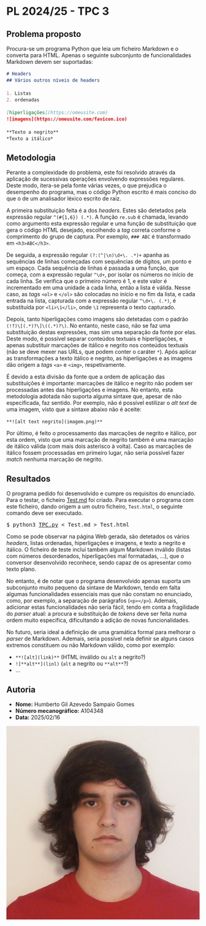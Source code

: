 # PL 2024/25 - TPC 3

## Problema proposto

Procura-se um programa Python que leia um ficheiro Markdown e o converta para HTML. Apenas o
seguinte subconjunto de funcionalidades Markdown devem ser suportadas:

```markdown
# Headers
## Vários outros níveis de headers

1. Listas
2. ordenadas

[hiperligações](https://omeusite.com)
![imagens](https://omeusite.com/favicon.ico)

**Texto a negrito**
*Texto a itálico*
```

## Metodologia

Perante a complexidade do problema, este foi resolvido através da aplicação de sucessivas operações
envolvendo expressões regulares. Deste modo, itera-se pela fonte várias vezes, o que prejudica o
desempenho do programa, mas o código Python escrito é mais conciso do que o de um analisador léxico
escrito de raiz.

A primeira substituição feita é a dos _headers_. Estes são detetados pela expressão regular
`^(#{1,6}) (.*)`. A função `re.sub` é chamada, levando como argumento esta expressão regular e uma
função de substituição que gera o código HTML desejado, escolhendo a _tag_ correta conforme o
comprimento do grupo de captura. Por exemplo, `### ABC` é transformado em `<h3>ABC</h3>`.

De seguida, a expressão regular `(?:(^|\n)\d+\. .*)+` apanha as sequências de linhas começadas com
sequências de dígitos, um ponto e um espaço. Cada sequência de linhas é passada a uma função, que
começa, com a expressão regular `^\d+`, por isolar os números no início de cada linha. Se verifica
que o primeiro número é 1, e este valor é incrementado em uma unidade a cada linha, então a lista é
válida. Nesse caso, as _tags_ `<ol>` e `</ol>` são colocadas no início e no fim da lista, e cada
entrada na lista, capturada com a expressão regular `^\d+\. (.*)`, é substituída por `<li>\1</li>`,
onde `\1` representa o texto capturado.

Depois, tanto hiperligações como imagens são detetadas com o padrão `(!?)\[(.*)?\]\((.*)?\)`. No
entanto, neste caso, não se faz uma substituição destas expressões, mas sim uma separação da fonte
por elas. Deste modo, é possível separar conteúdos textuais e hiperligações, e apenas substituir
marcações de itálico e negrito nos conteúdos textuais (não se deve mexer nas URLs, que podem conter
o caráter `*`). Após aplicar as transformações a texto itálico e negrito, as hiperligações e as
imagens dão origem a _tags_ `<a>` e `<img>`, respetivamente.

É devido a esta divisão da fonte que a ordem de aplicação das substituições é importante: marcações
de itálico e negrito não podem ser processadas antes das hiperligações e imagens. No entanto, esta
metodologia adotada não suporta alguma sintaxe que, apesar de não especificada, faz sentido. Por
exemplo, não é possível estilizar o _alt text_ de uma imagem, visto que a sintaxe abaixo não é
aceite:

`**![alt text negrito](imagem.png)**`

Por último, é feito o processamento das marcações de negrito e itálico, por esta ordem, visto que
uma marcação de negrito também é uma marcação de itálico válida (com mais dois asterisco à volta).
Caso as marcações de itálico fossem processadas em primeiro lugar, não seria possível fazer _match_ 
nenhuma marcação de negrito.

## Resultados

O programa pedido foi desenvolvido e cumpre os requisitos do enunciado. Para o testar, o ficheiro
[Test.md](Test.md) foi criado. Para executar o programa com este ficheiro, dando origem a um outro
ficheiro, `Test.html`, o seguinte comando deve ser executado.

<pre>
$ python3 <a href="TPC.py">TPC.py</a> &lt; Test.md &gt; Test.html
</pre>

Como se pode observar na página Web gerada, são detetados os vários _headers_, listas ordenadas,
hiperligações e imagens, e texto a negrito e itálico. O ficheiro de teste inclui também algum
Markdown inválido (listas com números desordenados, hiperligações mal formatadas, ...), que o
conversor desenvolvido reconhece, sendo capaz de os apresentar como texto plano.

No entanto, é de notar que o programa desenvolvido apenas suporta um subconjunto muito pequeno da
sintaxe de Markdown, tendo em falta algumas funcionalidades essenciais mas que não constam no
enunciado, como, por exemplo, a separação de parágrafos (`<p></p>`). Ademais, adicionar estas
funcionalidades não seria fácil, tendo em conta a fragilidade do _parser_ atual: a procura e
substituição de _tokens_ deve ser feita numa ordem muito específica, dificultando a adição de
novas funcionalidades.

No futuro, seria ideal a definição de uma gramática formal para melhorar o _parser_ de Markdown.
Ademais, seria possível nela definir se alguns casos extremos constituem ou não Markdown válido,
como por exemplo:

 - `**![alt](link)**` (HTML inválido ou `alt` a negrito?)
 - `![**alt**](linl)` (`alt` a negrito ou `**alt**`?)
 - ...

## Autoria

 - **Nome:** Humberto Gil Azevedo Sampaio Gomes
 - **Número mecanográfico:** A104348
 - **Data:** 2025/02/16

![A104348 - Humberto Gomes](../A104348.png)
